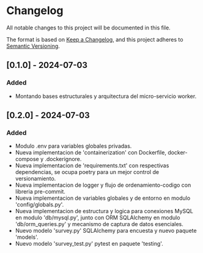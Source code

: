 # Changelog

All notable changes to this project will be documented in this file.

The format is based on [Keep a Changelog](https://keepachangelog.com/en/1.0.0/),
and this project adheres to [Semantic Versioning](https://semver.org/spec/v2.0.0.html).

## [0.1.0] - 2024-07-03

### Added

- Montando bases estructurales y arquitectura del micro-servicio worker.

## [0.2.0] - 2024-07-03

### Added

- Modulo .env para variables globales privadas.
- Nueva implementacion de 'containerization' con Dockerfile, docker-compose y .dockerignore.
- Nueva implementacion de 'requirements.txt' con respectivas dependencias, se ocupa poetry para un mejor control de versionamiento.
- Nueva implementacion de logger y flujo de ordenamiento-codigo con libreria pre-commit.
- Nueva implementacion de variables globales y de entorno en modulo 'config/globals.py'.
- Nueva implementacion de estructura y logica para conexiones MySQL en modulo 'db/mysql.py', junto con ORM SQLAlchemy en modulo 'db/orm_queries.py' y mecanismo de captura de datos esenciales.
- Nuevo modelo 'survey.py' SQLAlchemy para encuesta y nuevo paquete 'models'.
- Nuevo modelo 'survey_test.py' pytest en paquete 'testing'.
